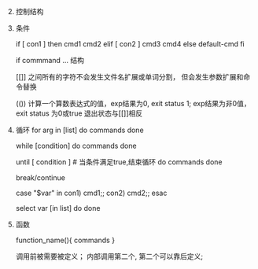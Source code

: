 
02. 控制结构

1. 条件

    if [ con1 ]
    then
        cmd1
        cmd2
    elif [ con2 ]
        cmd3
        cmd4
    else
        default-cmd
    fi

    if commmand ... 结构

    [[]] 之间所有的字符不会发生文件名扩展或单词分割，
    但会发生参数扩展和命令替换
    
    (()) 计算一个算数表达式的值，exp结果为0, exit status 1;
    exp结果为非0值， exit status 为0或true
    退出状态与[[]]相反

2. 循环
    for arg in [list]
    do
        commands
    done

    while [condition]
    do
        commands
    done

    until [ condition ] # 当条件满足true,结束循环
    do
        commands
    done

    break/continue

    case "$var" in
        con1)
            cmd1;;
        con2)
            cmd2;;
    esac

    select var [in list]
    do
    done


3. 函数

    function_name(){
        commands
    }

    调用前被需要被定义； 内部调用第二个, 第二个可以靠后定义;

